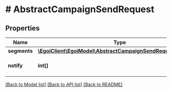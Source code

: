 # # AbstractCampaignSendRequest

## Properties

Name | Type | Description | Notes
------------ | ------------- | ------------- | -------------
**segments** | [**\EgoiClient\EgoiModel\AbstractCampaignSendRequestSegments**](AbstractCampaignSendRequestSegments.md) |  |
**notify** | **int[]** | Array of IDs of the users to notify | [optional]

[[Back to Model list]](../../README.md#models) [[Back to API list]](../../README.md#endpoints) [[Back to README]](../../README.md)
